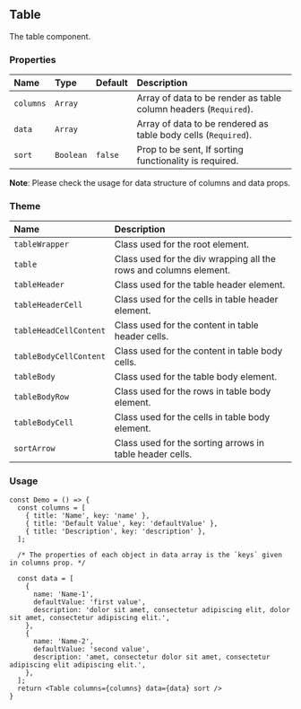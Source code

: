 ## Table

The table component.

### Properties
| Name | Type | Default | Description |
|:-----|:-----|:-----|:-----|
| `columns` | `Array` | &nbsp; | Array of data to be render as table column headers (`Required`). |
| `data` | `Array` | &nbsp; | Array of data to be rendered as table body cells (`Required`). |
| `sort` | `Boolean` | `false` | Prop to be sent, If sorting functionality is required. |

**Note**: Please check the usage for data structure of columns and data props.

### Theme

| Name     | Description|
|:---------|:-----------|
| `tableWrapper`   | Class used for the root element.|
| `table`   | Class used for the div wrapping all the rows and columns element.|
| `tableHeader`   | Class used for the table header element.|
| `tableHeaderCell`   | Class used for the cells in table header element.|
| `tableHeadCellContent`   | Class used for the content in table header cells.|
| `tableBodyCellContent`   | Class used for the content in table body cells.|
| `tableBody`   | Class used for the table body element.|
| `tableBodyRow`   | Class used for the rows in table body element.|
| `tableBodyCell`   | Class used for the cells in table body element.|
| `sortArrow`   | Class used for the sorting arrows in table header cells.|

### Usage
```
const Demo = () => {
  const columns = [
    { title: 'Name', key: 'name' },
    { title: 'Default Value', key: 'defaultValue' },
    { title: 'Description', key: 'description' },
  ];

  /* The properties of each object in data array is the `keys` given in columns prop. */

  const data = [
    {
      name: 'Name-1',
      defaultValue: 'first value',
      description: 'dolor sit amet, consectetur adipiscing elit, dolor sit amet, consectetur adipiscing elit.',
    },
    {
      name: 'Name-2',
      defaultValue: 'second value',
      description: 'amet, consectetur dolor sit amet, consectetur adipiscing elit adipiscing elit.',
    },
  ];
  return <Table columns={columns} data={data} sort />
}
```